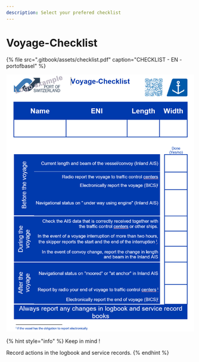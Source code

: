```yaml
---
description: Select your prefered checklist
---
```


# Voyage-Checklist

{% file src=".gitbook/assets/checklist.pdf" caption="CHECKLIST - EN - portofbasel" %}

![](.gitbook/assets/image%20%282%29.png)

{% hint style="info" %}
Keep in mind !

Record actions in the logbook and service records.
{% endhint %}





